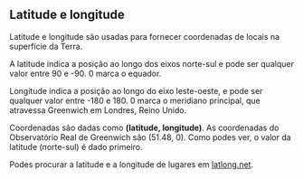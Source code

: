 ## Latitude e longitude

Latitude e longitude são usadas para fornecer coordenadas de locais na superfície da Terra.

A latitude indica a posição ao longo dos eixos norte-sul e pode ser qualquer valor entre 90 e -90. 0 marca o equador.

Longitude indica a posição ao longo do eixo leste-oeste, e pode ser qualquer valor entre -180 e 180. 0 marca o meridiano principal, que atravessa Greenwich em Londres, Reino Unido.

Coordenadas são dadas como **(latitude, longitude)**. As coordenadas do Observatório Real de Greenwich são (51.48, 0). Como podes ver, o valor da latitude (norte-sul) é dado primeiro.

Podes procurar a latitude e a longitude de lugares em [latlong.net](http://www.latlong.net/).